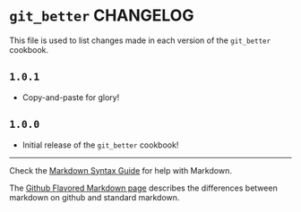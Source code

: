# `git_better` CHANGELOG

This file is used to list changes made in each version of the `git_better` cookbook.


## `1.0.1`
- Copy-and-paste for glory!

## `1.0.0`
- Initial release of the `git_better` cookbook!

- - -
Check the [Markdown Syntax Guide](http://daringfireball.net/projects/markdown/syntax) for help with Markdown.

The [Github Flavored Markdown page](http://github.github.com/github-flavored-markdown/) describes the differences between markdown on github and standard markdown.
